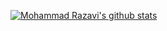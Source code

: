 
[![Mohammad Razavi's github stats](https://github-readme-stats.vercel.app/api?username=mrNUMB52&count_private=true&theme=nightowl)](https://github.com/mrNUMB52/github-readme-stats)
